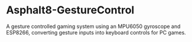 # Asphalt8-GestureControl
A gesture controlled gaming system using an MPU6050 gyroscope and ESP8266, converting gesture inputs into keyboard controls for PC games.
